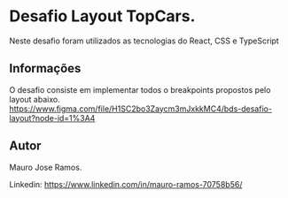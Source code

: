# Desafio Layout TopCars.

Neste desafio foram utilizados as tecnologias do React, CSS e TypeScript

## Informações

O desafio consiste em implementar todos o breakpoints propostos pelo layout abaixo.
https://www.figma.com/file/H1SC2bo3Zaycm3mJxkkMC4/bds-desafio-layout?node-id=1%3A4

## Autor

Mauro Jose Ramos.

Linkedin: https://www.linkedin.com/in/mauro-ramos-70758b56/
